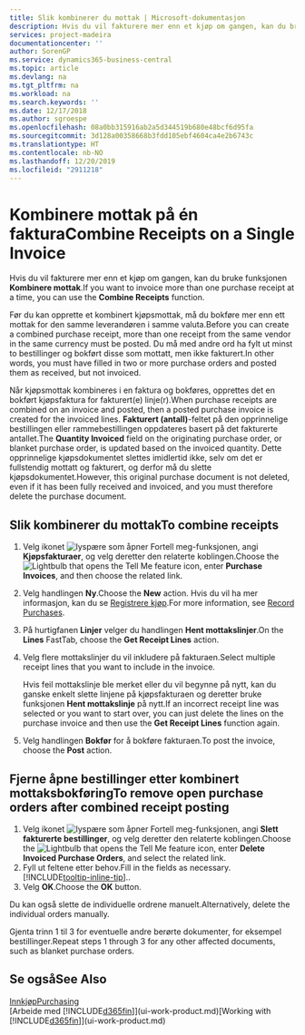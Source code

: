 ```yaml
---
title: Slik kombinerer du mottak | Microsoft-dokumentasjon
description: Hvis du vil fakturere mer enn et kjøp om gangen, kan du bruke funksjonen Kombinere mottak.
services: project-madeira
documentationcenter: ''
author: SorenGP
ms.service: dynamics365-business-central
ms.topic: article
ms.devlang: na
ms.tgt_pltfrm: na
ms.workload: na
ms.search.keywords: ''
ms.date: 12/17/2018
ms.author: sgroespe
ms.openlocfilehash: 08a0bb315916ab2a5d344519b680e48bcf6d95fa
ms.sourcegitcommit: 3d128a00358668b3fdd105ebf4604ca4e2b6743c
ms.translationtype: HT
ms.contentlocale: nb-NO
ms.lasthandoff: 12/20/2019
ms.locfileid: "2911218"
---
```

# <a name="combine-receipts-on-a-single-invoice"></a><span data-ttu-id="74ce6-103">Kombinere mottak på én faktura</span><span class="sxs-lookup"><span data-stu-id="74ce6-103">Combine Receipts on a Single Invoice</span></span>
<span data-ttu-id="74ce6-104">Hvis du vil fakturere mer enn et kjøp om gangen, kan du bruke funksjonen **Kombinere mottak**.</span><span class="sxs-lookup"><span data-stu-id="74ce6-104">If you want to invoice more than one purchase receipt at a time, you can use the **Combine Receipts** function.</span></span>  

<span data-ttu-id="74ce6-105">Før du kan opprette et kombinert kjøpsmottak, må du bokføre mer enn ett mottak for den samme leverandøren i samme valuta.</span><span class="sxs-lookup"><span data-stu-id="74ce6-105">Before you can create a combined purchase receipt, more than one receipt from the same vendor in the same currency must be posted.</span></span> <span data-ttu-id="74ce6-106">Du må med andre ord ha fylt ut minst to bestillinger og bokført disse som mottatt, men ikke fakturert.</span><span class="sxs-lookup"><span data-stu-id="74ce6-106">In other words, you must have filled in two or more purchase orders and posted them as received, but not invoiced.</span></span>  

<span data-ttu-id="74ce6-107">Når kjøpsmottak kombineres i en faktura og bokføres, opprettes det en bokført kjøpsfaktura for fakturert(e) linje(r).</span><span class="sxs-lookup"><span data-stu-id="74ce6-107">When purchase receipts are combined on an invoice and posted, then a posted purchase invoice is created for the invoiced lines.</span></span> <span data-ttu-id="74ce6-108">**Fakturert (antall)**-feltet på den opprinnelige bestillingen eller rammebestillingen oppdateres basert på det fakturerte antallet.</span><span class="sxs-lookup"><span data-stu-id="74ce6-108">The **Quantity Invoiced** field on the originating purchase order, or blanket purchase order, is updated based on the invoiced quantity.</span></span> <span data-ttu-id="74ce6-109">Dette opprinnelige kjøpsdokumentet slettes imidlertid ikke, selv om det er fullstendig mottatt og fakturert, og derfor må du slette kjøpsdokumentet.</span><span class="sxs-lookup"><span data-stu-id="74ce6-109">However, this original purchase document is not deleted, even if it has been fully received and invoiced, and you must therefore delete the purchase document.</span></span>  

## <a name="to-combine-receipts"></a><span data-ttu-id="74ce6-110">Slik kombinerer du mottak</span><span class="sxs-lookup"><span data-stu-id="74ce6-110">To combine receipts</span></span>  
1. <span data-ttu-id="74ce6-111">Velg ikonet ![lyspære som åpner Fortell meg-funksjonen](media/ui-search/search_small.png "Fortell hva du vil gjøre"), angi **Kjøpsfakturaer**, og velg deretter den relaterte koblingen.</span><span class="sxs-lookup"><span data-stu-id="74ce6-111">Choose the ![Lightbulb that opens the Tell Me feature](media/ui-search/search_small.png "Tell me what you want to do") icon, enter **Purchase Invoices**, and then choose the related link.</span></span>  
2. <span data-ttu-id="74ce6-112">Velg handlingen **Ny**.</span><span class="sxs-lookup"><span data-stu-id="74ce6-112">Choose the **New** action.</span></span> <span data-ttu-id="74ce6-113">Hvis du vil ha mer informasjon, kan du se [Registrere kjøp](purchasing-how-record-purchases.md).</span><span class="sxs-lookup"><span data-stu-id="74ce6-113">For more information, see [Record Purchases](purchasing-how-record-purchases.md).</span></span>  
3. <span data-ttu-id="74ce6-114">På hurtigfanen **Linjer** velger du handlingen **Hent mottakslinjer**.</span><span class="sxs-lookup"><span data-stu-id="74ce6-114">On the **Lines** FastTab, choose the **Get Receipt Lines** action.</span></span>  
4. <span data-ttu-id="74ce6-115">Velg flere mottakslinjer du vil inkludere på fakturaen.</span><span class="sxs-lookup"><span data-stu-id="74ce6-115">Select multiple receipt lines that you want to include in the invoice.</span></span>  

    <span data-ttu-id="74ce6-116">Hvis feil mottakslinje ble merket eller du vil begynne på nytt, kan du ganske enkelt slette linjene på kjøpsfakturaen og deretter bruke funksjonen **Hent mottakslinje** på nytt.</span><span class="sxs-lookup"><span data-stu-id="74ce6-116">If an incorrect receipt line was selected or you want to start over, you can just delete the lines on the purchase invoice and then use the **Get Receipt Lines** function again.</span></span>  
5. <span data-ttu-id="74ce6-117">Velg handlingen **Bokfør** for å bokføre fakturaen.</span><span class="sxs-lookup"><span data-stu-id="74ce6-117">To post the invoice, choose the **Post** action.</span></span>  

## <a name="to-remove-open-purchase-orders-after-combined-receipt-posting"></a><span data-ttu-id="74ce6-118">Fjerne åpne bestillinger etter kombinert mottaksbokføring</span><span class="sxs-lookup"><span data-stu-id="74ce6-118">To remove open purchase orders after combined receipt posting</span></span>  
1. <span data-ttu-id="74ce6-119">Velg ikonet ![lyspære som åpner Fortell meg-funksjonen](media/ui-search/search_small.png "Fortell hva du vil gjøre"), angi **Slett fakturerte bestillinger**, og velg deretter den relaterte koblingen.</span><span class="sxs-lookup"><span data-stu-id="74ce6-119">Choose the ![Lightbulb that opens the Tell Me feature](media/ui-search/search_small.png "Tell me what you want to do") icon, enter **Delete Invoiced Purchase Orders**, and select the related link.</span></span>  
2. <span data-ttu-id="74ce6-120">Fyll ut feltene etter behov.</span><span class="sxs-lookup"><span data-stu-id="74ce6-120">Fill in the fields as necessary.</span></span> [!INCLUDE[tooltip-inline-tip](includes/tooltip-inline-tip_md.md)]<span data-ttu-id="74ce6-121">.</span><span class="sxs-lookup"><span data-stu-id="74ce6-121">.</span></span>
3. <span data-ttu-id="74ce6-122">Velg **OK**.</span><span class="sxs-lookup"><span data-stu-id="74ce6-122">Choose the **OK** button.</span></span>  

<span data-ttu-id="74ce6-123">Du kan også slette de individuelle ordrene manuelt.</span><span class="sxs-lookup"><span data-stu-id="74ce6-123">Alternatively, delete the individual orders manually.</span></span>

<span data-ttu-id="74ce6-124">Gjenta trinn 1 til 3 for eventuelle andre berørte dokumenter, for eksempel bestillinger.</span><span class="sxs-lookup"><span data-stu-id="74ce6-124">Repeat steps 1 through 3 for any other affected documents, such as blanket purchase orders.</span></span>

## <a name="see-also"></a><span data-ttu-id="74ce6-125">Se også</span><span class="sxs-lookup"><span data-stu-id="74ce6-125">See Also</span></span>  
[<span data-ttu-id="74ce6-126">Innkjøp</span><span class="sxs-lookup"><span data-stu-id="74ce6-126">Purchasing</span></span>](purchasing-manage-purchasing.md)  
<span data-ttu-id="74ce6-127">[Arbeide med [!INCLUDE[d365fin](includes/d365fin_md.md)]](ui-work-product.md)</span><span class="sxs-lookup"><span data-stu-id="74ce6-127">[Working with [!INCLUDE[d365fin](includes/d365fin_md.md)]](ui-work-product.md)</span></span>
